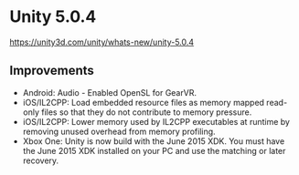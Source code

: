 # Unity 5.0.4

https://unity3d.com/unity/whats-new/unity-5.0.4

## Improvements



*   Android: Audio - Enabled OpenSL for GearVR.
*   iOS/IL2CPP: Load embedded resource files as memory mapped read-only files so that they do not contribute to memory pressure.
*   iOS/IL2CPP: Lower memory used by IL2CPP executables at runtime by removing unused overhead from memory profiling.
*   Xbox One: Unity is now build with the June 2015 XDK. You must have the June 2015 XDK installed on your PC and use the matching or later recovery.